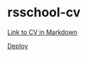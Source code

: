 # rsschool-cv

[Link to CV in Markdown](https://heligie.github.io/rsschool-cv/cv)

[Deploy](https://heligie.github.io/rsschool-cv/)